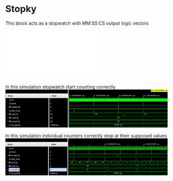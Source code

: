 
# Stopky
This block acts as a stopwatch with MM:SS:CS output logic vectors

![Integral diagram PDF](img/Schematic.pdf)

In this simulation stopwatch start counting correctly
![image](img/tb_stopky_start.png)

In this simulation individual counters correctly stop at their supposed values
![image](img/tb_stopky_over.png)